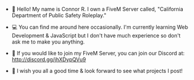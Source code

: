 - 👋 Hello! My name is Connor R. I own a FiveM Server called, "California Department of Public Safety Roleplay."
- 💻 You can find me around here occasionally. I'm currently learning Web Development & JavaScript but I don't have much experience so don't ask me to make you anything.
- 🐌 If you would like to join my FiveM Server, you can join our Discord at: http://discord.gg/jhXDypQVu9

- 🌟 I wish you all a good time & look forward to see what projects I post!
